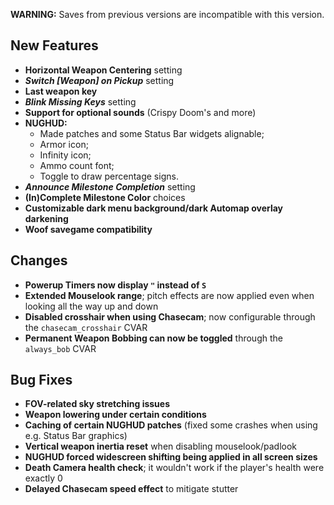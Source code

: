 **WARNING:** Saves from previous versions are incompatible with this version.

## New Features

- **Horizontal Weapon Centering** setting
- **_Switch [Weapon] on Pickup_** setting
- **Last weapon key**
- **_Blink Missing Keys_** setting
- **Support for optional sounds** (Crispy Doom's and more)
- **NUGHUD:**
  - Made patches and some Status Bar widgets alignable;
  - Armor icon;
  - Infinity icon;
  - Ammo count font;
  - Toggle to draw percentage signs.
- **_Announce Milestone Completion_** setting
- **(In)Complete Milestone Color** choices
- **Customizable dark menu background/dark Automap overlay darkening**
- **Woof savegame compatibility**

## Changes

- **Powerup Timers now display `"` instead of `S`**
- **Extended Mouselook range**; pitch effects are now applied even when looking all the way up and down
- **Disabled crosshair when using Chasecam**; now configurable through the `chasecam_crosshair` CVAR
- **Permanent Weapon Bobbing can now be toggled** through the `always_bob` CVAR

## Bug Fixes

- **FOV-related sky stretching issues**
- **Weapon lowering under certain conditions**
- **Caching of certain NUGHUD patches** (fixed some crashes when using e.g. Status Bar graphics)
- **Vertical weapon inertia reset** when disabling mouselook/padlook
- **NUGHUD forced widescreen shifting being applied in all screen sizes**
- **Death Camera health check**; it wouldn't work if the player's health were exactly 0
- **Delayed Chasecam speed effect** to mitigate stutter

